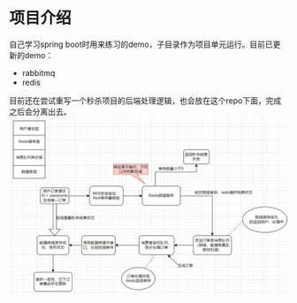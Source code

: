 # 项目介绍  

自己学习spring boot时用来练习的demo，子目录作为项目单元运行。目前已更新的demo：  
- rabbitmq
- redis
  
目前还在尝试重写一个秒杀项目的后端处理逻辑，也会放在这个repo下面，完成之后会分离出去。  
![项目架构图](./seckill-rewrite/images/image.png)

